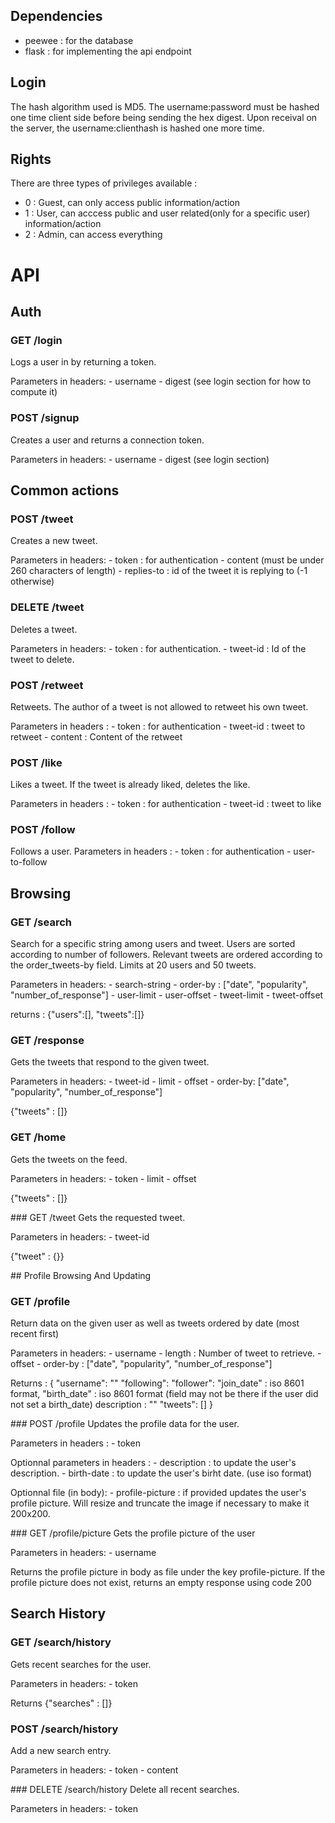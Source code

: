 ## Dependencies

- peewee : for the database
- flask : for implementing the api endpoint

## Login

The hash algorithm used is MD5. The username:password must be hashed one time client side before being sending the hex digest. Upon receival on the server, the username:clienthash is hashed one more time.

## Rights

There are three types of privileges available : 

- 0 : Guest, can only access public information/action
- 1 : User, can acccess public and user related(only for a specific user) information/action
- 2 : Admin, can access everything

# API

## Auth

### GET /login
Logs a user in by returning a token.

Parameters in headers:
	- username
	- digest (see login section for how to compute it)


### POST /signup
Creates a user and returns a connection token.

Parameters in headers:
	- username
	- digest (see login section)

## Common actions

### POST /tweet
Creates a new tweet.

Parameters in headers:
	- token : for authentication
	- content (must be under 260 characters of length)
	- replies-to : id of the tweet it is replying to (-1 otherwise)

### DELETE /tweet
Deletes a tweet.

Parameters in headers:
	- token : for authentication.
	- tweet-id : Id of the tweet to delete.

### POST /retweet
Retweets. The author of a tweet is not allowed to retweet his own tweet.

Parameters in headers : 
	- token : for authentication
	- tweet-id : tweet to retweet
	- content : Content of the retweet

### POST /like
Likes a tweet. If the tweet is already liked, deletes the like.

Parameters in headers : 
	- token : for authentication
	- tweet-id : tweet to like

### POST /follow
Follows a user.
Parameters in headers : 
	- token : for authentication
	- user-to-follow

## Browsing


### GET /search
Search for a specific string among users and tweet. Users are sorted according to number of followers. Relevant tweets are ordered according to the order_tweets-by field. Limits at 20 users and 50 tweets.

Parameters in headers:
	- search-string
	- order-by : ["date", "popularity", "number_of_response"]
	- user-limit
	- user-offset
	- tweet-limit
	- tweet-offset

returns : 
{"users":[], "tweets":[]}

### GET /response
Gets the tweets that respond to the given tweet.

Parameters in headers:
	- tweet-id
	- limit
	- offset
	- order-by: ["date", "popularity", "number_of_response"]

{"tweets" : []}

### GET /home
Gets the tweets on the feed.

Parameters in headers:
	- token
	- limit
	- offset

{"tweets" : []}

### GET /tweet
Gets the requested tweet.

Parameters in headers:
	- tweet-id

{"tweet" : {}}

## Profile Browsing And Updating

### GET /profile
Return data on the given user as well as tweets ordered by date (most recent first)

Parameters in headers:
	- username
	- length : Number of tweet to retrieve.
	- offset
	- order-by : ["date", "popularity", "number_of_response"]

Returns :
{
	"username": ""
	"following":
	"follower":
	"join_date" : iso 8601 format,
	"birth_date" : iso 8601 format (field may not be there if the user did not set a birth_date)
	description : ""
	"tweets": []
}

### POST /profile
Updates the profile data for the user.

Parameters in headers :
	- token

Optionnal parameters in headers : 
	- description : to update the user's description.
	- birth-date  : to update the user's birht date. (use iso format)

Optionnal file (in body):
	- profile-picture : if provided updates the user's profile picture. Will resize and truncate the image if necessary to make it 200x200.

### GET /profile/picture
Gets the profile picture of the user

Parameters in headers:
	- username

Returns the profile picture in body as file under the key profile-picture. If the profile picture does not exist, returns an empty response using code 200

## Search History

### GET /search/history
Gets recent searches for the user.

Parameters in headers:
	- token

Returns {"searches" : []}

### POST /search/history
Add a new search entry.

Parameters in headers:
	- token
	- content

### DELETE /search/history
Delete all recent searches.

Parameters in headers:
	- token